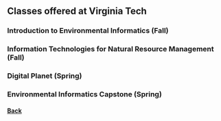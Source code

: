 ## Classes offered at Virginia Tech

### Introduction to Environmental Informatics (Fall)

### Information Technologies for Natural Resource Management (Fall)

### Digital Planet (Spring)

### Environmental Informatics Capstone (Spring)

#### [Back](./README.md)
